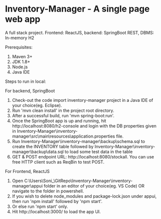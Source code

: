 # Inventory-Manager - A single page web app
A full stack project. Frontend: ReactJS, backend: SpringBoot REST, DBMS: In-memory H2

Prerequisites:
1) Maven 3+
2) JDK 1.8+
3) Node.js
4) Java IDE

Steps to run in local:

For backend, SpringBoot
1) Check-out the code import inventory-manager project in a Java IDE of your choice(eg. Eclipse).
2) Run 'mvn clean install' in the project root directory.
3) After a successful build, run 'mvn spring-boot:run'.
4) Once the SpringBoot app is up and running, hit http://localhost:8080/h2-console and login with the DB properties given in Inventory-Manager\inventory-manager\src\main\resources\application.properties file.
5) Run Inventory-Manager\inventory-manager\backup\schema.sql to create the INVENTORY table followed by Inventory-Manager\inventory-manager\backup\data.sql to load some test data in the table
6) GET & POST endpoint URL: http://localhost:8080/stockall. You can use free HTTP client such as ReqBin to test POST.

For Frontend, ReactJS
1) Open C:\Users\Soni_\GitRepo\Inventory-Manager\inventory-manager\appui folder in an editor of your choice(eg. VS Code) OR navigate to the folder in powershell.
2) If you wish to delete node_modules and package-lock.json under appui, then run 'npm install' followed by 'npm start'.
3) Or else run 'npm start' only.
4) Hit http://localhost:3000/ to load the app UI.
